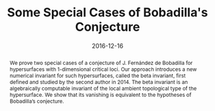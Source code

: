---
title: "Some Special Cases of Bobadilla's Conjecture"
authors:
  - Brian Hepler
  - David B. Massey
date: "2016-12-16"
publication_types: ["article-journal"]
publication: "*Topology and its Applications*, Vol. 217, Pages 59–69"
doi: "10.1016/j.topol.2016.12.011"
url_pdf: /uploads/moderate-growth-hepler.pdf
abstract: >
  We prove two special cases of a conjecture of J. Fernández de Bobadilla for hypersurfaces with 1-dimensional critical loci.

  Our approach introduces a new numerical invariant for such hypersurfaces, called the beta invariant, first defined and studied by the second author in 2014. The beta invariant is an algebraically computable invariant of the local ambient topological type of the hypersurface. We show that its vanishing is equivalent to the hypotheses of Bobadilla’s conjecture.
featured: false
projects: []
image:
  preview_only: true
---